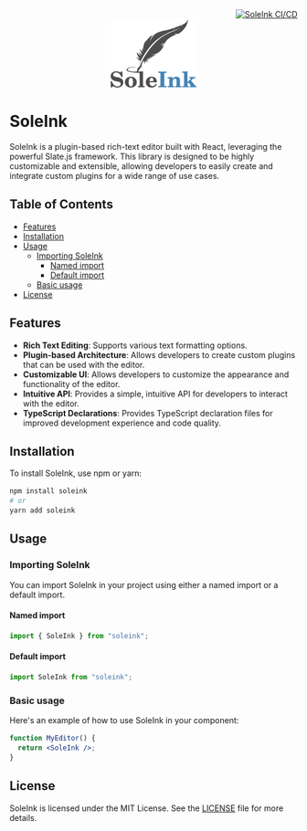 <div align="right">
  <a href="https://github.com/solecms/soleink/actions/workflows/ci-cd.yml">
    <img src="https://github.com/solecms/soleink/actions/workflows/ci-cd.yml/badge.svg" alt="SoleInk CI/CD">
  </a>
</div>


<div align="center">
  <img src="assets/soleink-logo.svg" alt="SoleInk" width="150"/>
</div>


# SoleInk

SoleInk is a plugin-based rich-text editor built with React, leveraging the powerful Slate.js framework. This library is designed to be highly customizable and extensible, allowing developers to easily create and integrate custom plugins for a wide range of use cases.

## Table of Contents
- [Features](#features)
- [Installation](#installation)
- [Usage](#usage)
  - [Importing SoleInk](#importing-soleink)
    - [Named import](#named-import)
    - [Default import](#default-import)
  - [Basic usage](#basic-usage)
- [License](#license)

## Features

- **Rich Text Editing**: Supports various text formatting options.
- **Plugin-based Architecture**: Allows developers to create custom plugins that can be used with the editor.
- **Customizable UI**: Allows developers to customize the appearance and functionality of the editor.
- **Intuitive API**: Provides a simple, intuitive API for developers to interact with the editor.
- **TypeScript Declarations**: Provides TypeScript declaration files for improved development experience and code quality.


## Installation

To install SoleInk, use npm or yarn:

```bash
npm install soleink
# or
yarn add soleink
```

## Usage

### Importing SoleInk
You can import SoleInk in your project using either a named import or a default import.

#### Named import
```jsx
import { SoleInk } from "soleink";
```

#### Default import
```jsx
import SoleInk from "soleink";
```

### Basic usage
Here's an example of how to use SoleInk in your component:
```jsx
function MyEditor() {
  return <SoleInk />;
}
```

## License

SoleInk is licensed under the MIT License. See the [LICENSE](LICENSE) file for more details.
